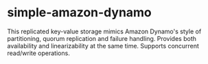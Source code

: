 # simple-amazon-dynamo
This replicated key-value storage mimics Amazon Dynamo's style of partitioning, quorum replication and failure handling.
Provides both availability and linearizability at the same time.
Supports concurrent read/write operations.

